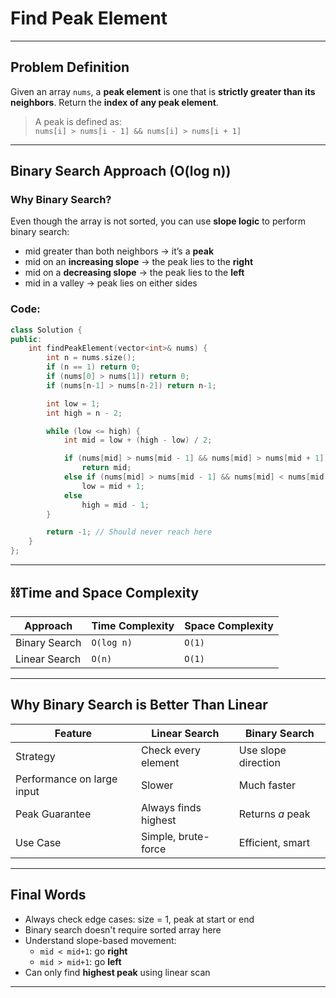 # Find Peak Element 
---

## Problem Definition
Given an array `nums`, a **peak element** is one that is **strictly greater than its neighbors**.
Return the **index of any peak element**.
> A peak is defined as:  
> `nums[i] > nums[i - 1] && nums[i] > nums[i + 1]`
---

## Binary Search Approach (O(log n))
### Why Binary Search?
Even though the array is not sorted, you can use **slope logic** to perform binary search:
- mid greater than both neighbors → it’s a **peak**
- mid on an **increasing slope** → the peak lies to the **right**
- mid on a **decreasing slope** → the peak lies to the **left**
- mid in a valley → peak lies on either sides

### Code:
```cpp
class Solution {
public:
    int findPeakElement(vector<int>& nums) {
        int n = nums.size();
        if (n == 1) return 0;
        if (nums[0] > nums[1]) return 0;
        if (nums[n-1] > nums[n-2]) return n-1;

        int low = 1;
        int high = n - 2;

        while (low <= high) {
            int mid = low + (high - low) / 2;

            if (nums[mid] > nums[mid - 1] && nums[mid] > nums[mid + 1])
                return mid;
            else if (nums[mid] > nums[mid - 1] && nums[mid] < nums[mid + 1])
                low = mid + 1;
            else
                high = mid - 1;
        }

        return -1; // Should never reach here
    }
};
```
---

## ⛓Time and Space Complexity

| Approach        | Time Complexity | Space Complexity |
|-----------------|-----------------|------------------|
| Binary Search   | `O(log n)`      | `O(1)`           |
| Linear Search   | `O(n)`          | `O(1)`           |

---

## Why Binary Search is Better Than Linear

| Feature               | Linear Search        | Binary Search         |
|------------------------|----------------------|------------------------|
| Strategy              | Check every element  | Use slope direction    |
| Performance on large input | Slower             | Much faster            |
| Peak Guarantee        | Always finds highest | Returns *a* peak       |
| Use Case              | Simple, brute-force  | Efficient, smart       |

---

## Final Words
- Always check edge cases: size = 1, peak at start or end
- Binary search doesn't require sorted array here
- Understand slope-based movement:
  - `mid < mid+1`: go **right**
  - `mid > mid+1`: go **left**
- Can only find **highest peak** using linear scan
---
